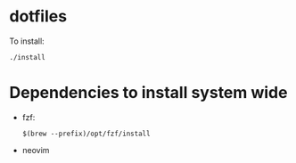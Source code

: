 # dotfiles

To install:

```
./install
```

# Dependencies to install system wide

- fzf:
    ```
    $(brew --prefix)/opt/fzf/install
    ```
- neovim
